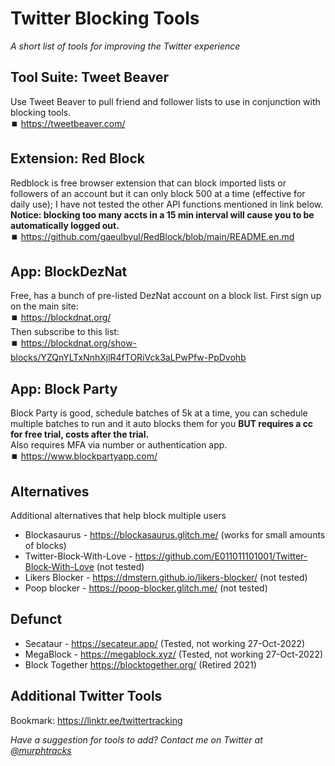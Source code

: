 # Twitter Blocking Tools
_A short list of tools for improving the Twitter experience_

## Tool Suite: Tweet Beaver
Use Tweet Beaver to pull friend and follower lists to use in conjunction with blocking tools.  
⏹️ https://tweetbeaver.com/

## Extension: Red Block
Redblock is free browser extension that can block imported lists or followers of an account but it can only block 500 at a time (effective for daily use); I have not tested the other API functions mentioned in link below.  
**Notice: blocking too many accts in a 15 min interval will cause you to be automatically logged out.**  
⏹️ https://github.com/gaeulbyul/RedBlock/blob/main/README.en.md  
    
## App: BlockDezNat
Free, has a bunch of pre-listed DezNat account on a block list.
First sign up on the main site:  
⏹️ https://blockdnat.org/  
Then subscribe to this list:  
⏹️ https://blockdnat.org/show-blocks/YZQnYLTxNnhXjlR4fTORiVck3aLPwPfw-PpDvohb  
  
## App: Block Party 
Block Party is good, schedule batches of 5k at a time, you can schedule multiple batches to run and it auto blocks them for you **BUT requires a cc for free trial, costs after the trial.**  
Also requires MFA via number or authentication app.  
⏹️ https://www.blockpartyapp.com/  
    
## Alternatives
Additional alternatives that help block multiple users  
- Blockasaurus - https://blockasaurus.glitch.me/ (works for small amounts of blocks)  
- Twitter-Block-With-Love - https://github.com/E011011101001/Twitter-Block-With-Love (not tested)  
- Likers Blocker - https://dmstern.github.io/likers-blocker/ (not tested)  
- Poop blocker - https://poop-blocker.glitch.me/ (not tested)  

## Defunct
- Secataur - https://secateur.app/ (Tested, not working 27-Oct-2022)  
- MegaBlock - https://megablock.xyz/ (Tested, not working 27-Oct-2022)  
- Block Together https://blocktogether.org/ (Retired 2021)

## Additional Twitter Tools
Bookmark: https://linktr.ee/twittertracking


_Have a suggestion for tools to add? Contact me on Twitter at [@murphtracks](https://twitter.com/murphtracks)_ 

